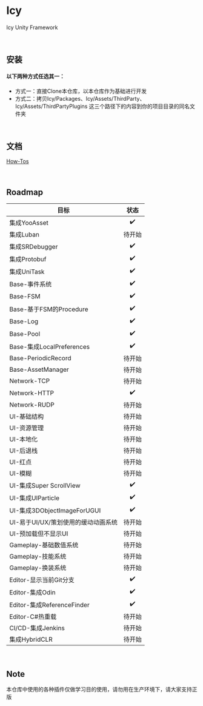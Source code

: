 # Icy
Icy Unity Framework

&nbsp;

## 安装

#### 以下两种方式任选其一：
* 方式一：直接Clone本仓库，以本仓库作为基础进行开发
* 方式二：拷贝Icy/Packages、Icy/Assets/ThirdParty、Icy/Assets/ThirdPartyPlugins 这三个路径下的内容到你的项目目录的同名文件夹

&nbsp;

## 文档
[How-Tos](https://github.com/ProgramForFun/Icy/wiki/How%E2%80%90tos)

&nbsp;

## Roadmap
|目标|状态|
|---|:---:|
|集成YooAsset|✔️|
|集成Luban|待开始|
|集成SRDebugger|✔️|
|集成Protobuf|✔️|
|集成UniTask|✔️|
|Base-事件系统|✔️|
|Base-FSM|✔️|
|Base-基于FSM的Procedure|✔️|
|Base-Log|✔️|
|Base-Pool|✔️|
|Base-集成LocalPreferences|✔️|
|Base-PeriodicRecord|待开始|
|Base-AssetManager|待开始|
|Network-TCP|待开始|
|Network-HTTP|✔️|
|Network-RUDP|待开始|
|UI-基础结构|待开始|
|UI-资源管理|待开始|
|UI-本地化|待开始|
|UI-后退栈|待开始|
|UI-红点|待开始|
|UI-模糊|待开始|
|UI-集成Super ScrollView|✔️|
|UI-集成UIParticle|✔️|
|UI-集成3DObjectImageForUGUI|✔️|
|UI-易于UI/UX/策划使用的缓动动画系统|待开始|
|UI-预加载但不显示UI|待开始|
|Gameplay-基础数值系统|待开始|
|Gameplay-技能系统|待开始|
|Gameplay-换装系统|待开始|
|Editor-显示当前Git分支|✔️|
|Editor-集成Odin|✔️|
|Editor-集成ReferenceFinder|✔️|
|Editor-C#热重载|待开始|
|CI/CD-集成Jenkins|待开始|
|集成HybridCLR|待开始|

&nbsp;

## Note
本仓库中使用的各种插件仅做学习目的使用，请勿用在生产环境下，请大家支持正版